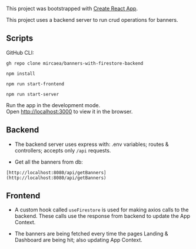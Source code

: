 This project was bootstrapped with [Create React App](https://github.com/facebook/create-react-app).

This project uses a backend server to run crud operations for banners.

## Scripts

GitHub CLI:

`gh repo clone mircaea/banners-with-firestore-backend`

`npm install`

`npm run start-frontend`

`npm run start-server`

Run the app in the development mode.\
Open [http://localhost:3000](http://localhost:3000) to view it in the browser.

## Backend

- The backend server uses express with: .env variables; routes & controllers; accepts only `/api` requests.

- Get all the banners from db:

`[http://localhost:8080/api/getBanners](http://localhost:8080/api/getBanners)`

## Frontend

- A custom hook called `useFirestore` is used for making axios calls to the backend. These calls use the response from backend to update the App Context.

- The banners are being fetched every time the pages Landing & Dashboard are being hit; also updating App Context.
